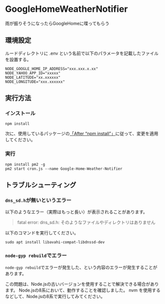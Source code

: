 # GoogleHomeWeatherNotifier
雨が振りそうになったらGoogleHomeに喋ってもらう

## 環境設定
ルードディレクトリに .env という名前で以下のパラメータを記載したファイルを設置する。
```
NODE_GOOGLE_HOME_IP_ADDRESS="xxx.xxx.x.xx"
NODE_YAHOO_APP_ID="xxxxx"
NODE_LATITUDE="xx.xxxxxx"
NODE_LONGITUDE="xxx.xxxxxx"
```

## 実行方法

### インストール
```
npm install
```
次に、使用しているパッケージの[「After “npm install”」](https://github.com/noelportugal/google-home-notifier#after-npm-install)に従って、変更を適用してください。

### 実行
```
npm install pm2 -g
pm2 start cron.js --name Google-Home-Weather-Notifier
```

## トラブルシューティング

### `dns_sd.h`が無いというエラー
以下のようなエラー（実際はもっと長い）が表示されることがあります。
> fatal error: dns_sd.h: そのようなファイルやディレクトリはありません

以下のコマンドを実行してください。
```
sudo apt install libavahi-compat-libdnssd-dev 
```

### `node-gyp rebuild`でエラー
`node-gyp rebuild`でエラーが発生した、という内容のエラーが発生することがあります。

この問題は、Node.jsの古いバージョンを使用することで解決できる場合があります。
Node.jsの8系において、動作することを確認しました。
nvm を使用するなどして、Node.jsの8系で実行してみてください。
